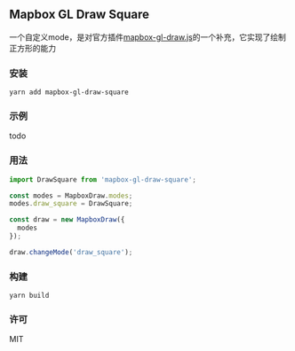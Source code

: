 ## Mapbox GL Draw Square

一个自定义mode，是对官方插件[mapbox-gl-draw.js](https://github.com/mapbox/mapbox-gl-draw)的一个补充，它实现了绘制正方形的能力

### 安装

`yarn add mapbox-gl-draw-square`

### 示例 

todo

### 用法

```js
import DrawSquare from 'mapbox-gl-draw-square';

const modes = MapboxDraw.modes;
modes.draw_square = DrawSquare;

const draw = new MapboxDraw({
  modes
});

draw.changeMode('draw_square');
```

### 构建

`yarn build` 

### 许可

MIT
